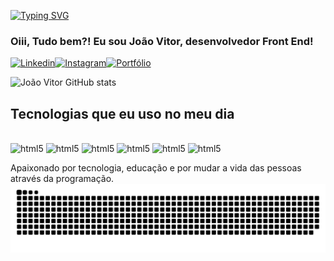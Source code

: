  [![Typing SVG](https://readme-typing-svg.demolab.com?font=Fira+Code&pause=1000&width=435&lines=Hello%2C+My+Name+is+Jo%C3%A3o+Vitor;I'm+from+Brazil%2C+ES;Be+welcome!+xD)](https://git.io/typing-svg)
### Oiii, Tudo bem?! Eu sou João Vitor, desenvolvedor Front End!

[![Linkedin](https://img.shields.io/badge/LinkedIn-0077B5?style=for-the-badge&logo=linkedin&logoColor=white)](http://linkedin.com/in/joaovitor-front-end)[![Instagram](https://img.shields.io/badge/Instagram-E4405F?style=for-the-badge&logo=instagram&logoColor=white)](https://www.instagram.com/joaovitoraa_/)[![Portfólio](https://img.shields.io/badge/Portfólio-172B4D?style=for-the-badge&logo=Opsgenie&logoColor=white)](https://joaovitoraa.github.io/)


![João Vitor GitHub stats](https://github-readme-stats.vercel.app/api?username=joaovitoraa&show_icons=true&theme=dark)

  
## Tecnologias que eu uso no meu dia
<div style="display: inline_block"><br/>
<img alignt="center" alt="html5" src="https://img.shields.io/badge/HTML5-E34F26?style=for-the-badge&logo=html5&logoColor=white">
<img alignt="center" alt="html5" src="https://img.shields.io/badge/CSS3-1572B6?style=for-the-badge&logo=css3&logoColor=white">
<img alignt="center" alt="html5" src="https://img.shields.io/badge/JavaScript-323330?style=for-the-badge&logo=javascript&logoColor=F7DF1E">
<img alignt="center" alt="html5" src="https://img.shields.io/badge/TypeScript-007ACC?style=for-the-badge&logo=typescript&logoColor=white">
<img alignt="center" alt="html5" src="https://img.shields.io/badge/PHP-777BB4?style=for-the-badge&logo=php&logoColor=white">
<img alignt="center" alt="html5" src="https://img.shields.io/badge/React-20232A?style=for-the-badge&logo=react&logoColor=61DAFB">
</div>

Apaixonado por tecnologia, educação e por mudar a vida das pessoas através da programação.
![snake gif](https://github.com/Platane/snk/blob/output/github-contribution-grid-snake.svg)
</div>
